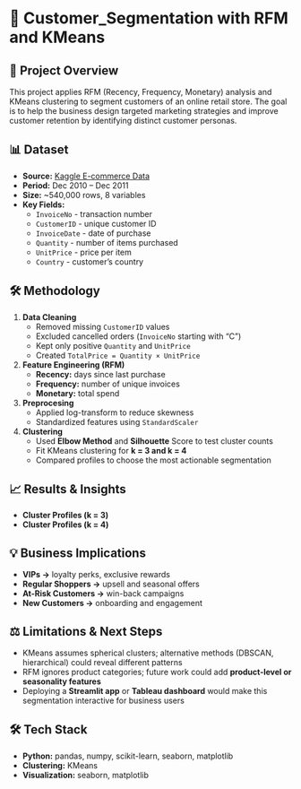 # 🛒 Customer_Segmentation with RFM and KMeans

## 📌 Project Overview
This project applies RFM (Recency, Frequency, Monetary) analysis and KMeans clustering to segment customers of an online retail store. The goal is to help the business design targeted marketing strategies and improve customer retention by identifying distinct customer personas.

## 📊 Dataset
- **Source:** [Kaggle E-commerce Data](https://www.kaggle.com/datasets/carrie1/ecommerce-data)
- **Period:** Dec 2010 – Dec 2011
- **Size:** ~540,000 rows, 8 variables
- **Key Fields:**
  - `InvoiceNo` - transaction number
  - `CustomerID` - unique customer ID
  - `InvoiceDate` - date of purchase
  - `Quantity` - number of items purchased
  - `UnitPrice` - price per item
  - `Country` - customer’s country

## 🛠️ Methodology
1. **Data Cleaning**
    - Removed missing `CustomerID` values
    - Excluded cancelled orders (`InvoiceNo` starting with “C”)
    - Kept only positive `Quantity` and `UnitPrice`
    - Created `TotalPrice = Quantity × UnitPrice`
2. **Feature Engineering (RFM)**
    - **Recency:** days since last purchase
    - **Frequency:** number of unique invoices
    - **Monetary:** total spend
3. **Preprocesing**
    - Applied log-transform to reduce skewness
    - Standardized features using `StandardScaler`
4. **Clustering**
    - Used **Elbow Method** and **Silhouette** Score to test cluster counts
    - Fit KMeans clustering for **k = 3 and k = 4**
    - Compared profiles to choose the most actionable segmentation

## 📈 Results & Insights
- **Cluster Profiles (k = 3)**
- **Cluster Profiles (k = 4)**

## 💡 Business Implications
- **VIPs →** loyalty perks, exclusive rewards
- **Regular Shoppers →** upsell and seasonal offers
- **At-Risk Customers →** win-back campaigns
- **New Customers →** onboarding and engagement

## ⚖️ Limitations & Next Steps
- KMeans assumes spherical clusters; alternative methods (DBSCAN, hierarchical) could reveal different patterns
- RFM ignores product categories; future work could add **product-level or seasonality features**
- Deploying a **Streamlit app** or **Tableau dashboard** would make this segmentation interactive for business users

## 🛠️ Tech Stack
- **Python:** pandas, numpy, scikit-learn, seaborn, matplotlib
- **Clustering:** KMeans
- **Visualization:** seaborn, matplotlib
